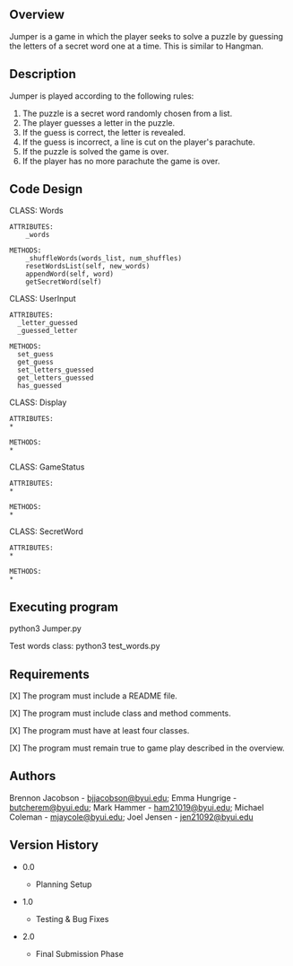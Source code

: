 ## Overview

Jumper is a game in which the player seeks to solve a puzzle by guessing the letters of a secret word one at a time.
This is similar to Hangman.

## Description

Jumper is played according to the following rules:

1. The puzzle is a secret word randomly chosen from a list.
2. The player guesses a letter in the puzzle.
3. If the guess is correct, the letter is revealed.
4. If the guess is incorrect, a line is cut on the player's parachute.
5. If the puzzle is solved the game is over.
6. If the player has no more parachute the game is over.

## Code Design

CLASS: Words

    ATTRIBUTES:
        _words

    METHODS:
        _shuffleWords(words_list, num_shuffles)
        resetWordsList(self, new_words)
        appendWord(self, word)
        getSecretWord(self)

CLASS: UserInput

    ATTRIBUTES:
      _letter_guessed
      _guessed_letter

    METHODS:
      set_guess
      get_guess
      set_letters_guessed
      get_letters_guessed
      has_guessed

CLASS: Display

    ATTRIBUTES:
    *

    METHODS:
    *

CLASS: GameStatus

    ATTRIBUTES:
    *

    METHODS:
    *

CLASS: SecretWord

    ATTRIBUTES:
    *

    METHODS:
    *
    
## Executing program
python3 Jumper.py

Test words class:
python3 test_words.py

## Requirements

[X] The program must include a README file.

[X] The program must include class and method comments.

[X] The program must have at least four classes.

[X] The program must remain true to game play described in the overview.

## Authors
Brennon Jacobson - bjjacobson@byui.edu; Emma Hungrige - butcherem@byui.edu; Mark Hammer - ham21019@byui.edu;
Michael Coleman - mjaycole@byui.edu; Joel Jensen - jen21092@byui.edu

## Version History

- 0.0
  - Planning Setup

- 1.0
  - Testing & Bug Fixes

- 2.0
  - Final Submission Phase
